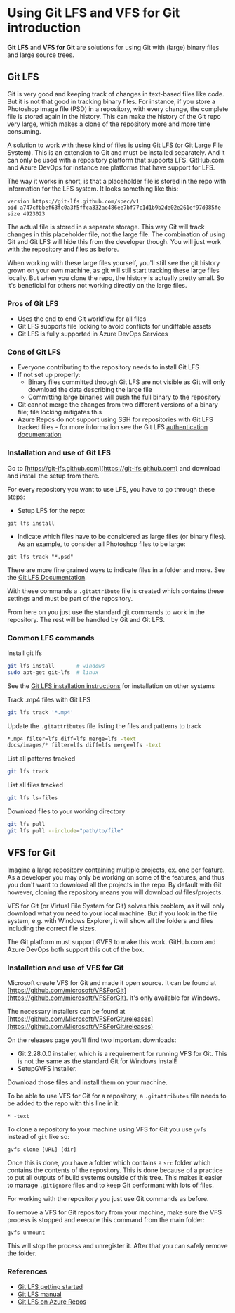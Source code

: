 # Using Git LFS and VFS for Git introduction

**Git LFS** and **VFS for Git** are solutions for using Git with (large) binary files and large source trees.

## Git LFS

Git is very good and keeping track of changes in text-based files like code. But it is not that good in tracking binary files. For instance, if you store a Photoshop image file (PSD) in a repository, with every change, the complete file is stored again in the history. This can make the history of the Git repo very large, which makes a clone of the repository more and more time consuming.

A solution to work with these kind of files is using Git LFS (or Git Large File System). This is an extension to Git and must be installed separately. And it can only be used with a repository platform that supports LFS. GitHub.com and Azure DevOps for instance are platforms that have support for LFS.

The way it works in short, is that a placeholder file is stored in the repo with information for the LFS system. It looks something like this:

```shell
version https://git-lfs.github.com/spec/v1
oid a747cfbbef63fc0a3f5ffca332ae486ee7bf77c1d1b9b2de02e261ef97d085fe
size 4923023
```

The actual file is stored in a separate storage. This way Git will track changes in this placeholder file, not the large file. The combination of using Git and Git LFS will hide this from the developer though. You will just work with the repository and files as before.

When working with these large files yourself, you'll still see the git history grown on your own machine, as git will still start tracking these large files locally. But when you clone the repo, the history is actually pretty small. So it's beneficial for others not working directly on the large files.

### Pros of Git LFS

* Uses the end to end Git workflow for all files
* Git LFS supports file locking to avoid conflicts for undiffable assets
* Git LFS is fully supported in Azure DevOps Services

### Cons of Git LFS

* Everyone contributing to the repository needs to install Git LFS
* If not set up properly:
  * Binary files committed through Git LFS are not visible as Git will only download the data describing the large file
  * Committing large binaries will push the full binary to the repository
* Git cannot merge the changes from two different versions of a binary file; file locking mitigates this
* Azure Repos do not support using SSH for repositories with Git LFS tracked files - for more information see the Git LFS [authentication documentation](https://github.com/git-lfs/git-lfs/blob/master/docs/api/authentication.md)

### Installation and use of Git LFS

Go to [https://git-lfs.github.com](https://git-lfs.github.com) and download and install the setup from there.

For every repository you want to use LFS, you have to go through these steps:

* Setup LFS for the repo:

```shell
git lfs install
```

* Indicate which files have to be considered as large files (or binary files). As an example, to consider all Photoshop files to be large:

```shell
git lfs track "*.psd"
```

There are more fine grained ways to indicate files in a folder and more. See the [Git LFS Documentation](https://github.com/git-lfs/git-lfs/tree/master/docs?utm_source=gitlfs_site&utm_medium=docs_link&utm_campaign=gitlfs).

With these commands a `.gitattribute` file is created which contains these settings and must be part of the repository.

From here on you just use the standard git commands to work in the repository. The rest will be handled by Git and Git LFS.

### Common LFS commands

Install git lfs

```bash
git lfs install       # windows
sudo apt-get git-lfs  # linux
```

See the [Git LFS installation instructions](https://github.com/git-lfs/git-lfs/wiki/Installation) for installation on other systems

Track .mp4 files with Git LFS

```bash
git lfs track '*.mp4'
```

Update the `.gitattributes` file listing the files and patterns to track

```bash
*.mp4 filter=lfs diff=lfs merge=lfs -text
docs/images/* filter=lfs diff=lfs merge=lfs -text
```

List all patterns tracked

```bash
git lfs track
```

List all files tracked

```bash
git lfs ls-files
```

Download files to your working directory

```bash
git lfs pull
git lfs pull --include="path/to/file"
```

## VFS for Git

Imagine a large repository containing multiple projects, ex. one per feature. As a developer you may only be working on some of the features, and thus you don't want to download all the projects in the repo. By default with Git however, cloning the repository means you will download *all* files/projects.

VFS for Git (or Virtual File System for Git) solves this problem, as it will only download what you need to your local machine. But if you look in the file system, e.g. with Windows Explorer, it will show all the folders and files including the correct file sizes.


The Git platform must support GVFS to make this work. GitHub.com and Azure DevOps both support this out of the box.

### Installation and use of VFS for Git

Microsoft create VFS for Git and made it open source. It can be found at [https://github.com/microsoft/VFSForGit](https://github.com/microsoft/VFSForGit). It's only available for Windows.

The necessary installers can be found at [https://github.com/Microsoft/VFSForGit/releases](https://github.com/Microsoft/VFSForGit/releases)

On the releases page you'll find two important downloads:

* Git 2.28.0.0 installer, which is a requirement for running VFS for Git. This is not the same as the standard Git for Windows install!
* SetupGVFS installer.

Download those files and install them on your machine.

To be able to use VFS for Git for a repository, a `.gitattributes` file needs to be added to the repo with this line in it:

```shell
* -text
```

To clone a repository to your machine using VFS for Git you use `gvfs` instead of `git` like so:

```shell
gvfs clone [URL] [dir]
```

Once this is done, you have a folder which contains a `src` folder which contains the contents of the repository. This is done because of a practice to put all outputs of build systems outside of this tree. This makes it easier to manage `.gitignore` files and to keep Git performant with lots of files.

For working with the repository you just use Git commands as before.

To remove a VFS for Git repository from your machine, make sure the VFS process is stopped and execute this command from the main folder:

```shell
gvfs unmount
```

This will stop the process and unregister it. After that you can safely remove the folder.

### References

* [Git LFS getting started](https://git-lfs.github.com/)
* [Git LFS manual](https://github.com/git-lfs/git-lfs/tree/master/docs)
* [Git LFS on Azure Repos](https://docs.microsoft.com/en-us/azure/devops/repos/git/manage-large-files?view=azure-devops)
